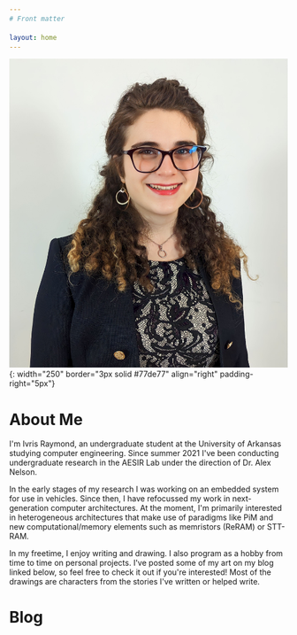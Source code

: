 ```yaml
---
# Front matter

layout: home
---
```


![Headshot of me!](/images/prof_headshot.jpg){: width="250" border="3px solid #77de77" align="right" padding-right="5px"}

# About Me
I'm Ivris Raymond, 
an undergraduate student at the University of Arkansas studying computer engineering.
Since summer 2021 I've been conducting undergraduate research in the AESIR Lab under
the direction of Dr. Alex Nelson.  
  
In the early stages of my research I was working on an embedded system for use in 
vehicles. Since then, I have refocussed my work in next-generation computer architectures. At the moment, I'm primarily interested in heterogeneous architectures that make use of paradigms like PiM and new computational/memory elements such as memristors (ReRAM) or STT-RAM.  

In my freetime, I enjoy writing and drawing. I also program as a hobby from time to time on personal projects. I've posted some of my art on my blog linked below, so feel free to check it out if you're interested! Most of the drawings are characters from the stories I've written or helped write.  

# Blog